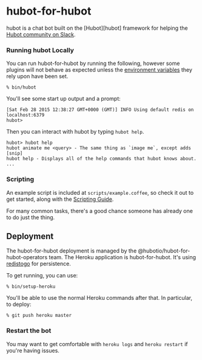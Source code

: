 # hubot-for-hubot

hubot is a chat bot built on the [Hubot][hubot] framework for helping the [Hubot community on Slack](https://hubot-slackin.herokuapp.com/). 

### Running hubot Locally

You can run hubot-for-hubot by running the following, however some plugins will not
behave as expected unless the [environment variables](#configuration) they rely
upon have been set.

    % bin/hubot

You'll see some start up output and a prompt:

    [Sat Feb 28 2015 12:38:27 GMT+0000 (GMT)] INFO Using default redis on localhost:6379
    hubot>

Then you can interact with hubot by typing `hubot help`.

    hubot> hubot help
    hubot animate me <query> - The same thing as `image me`, except adds [snip]
    hubot help - Displays all of the help commands that hubot knows about.
    ...

### Scripting

An example script is included at `scripts/example.coffee`, so check it out to
get started, along with the [Scripting Guide][scripting-docs].

For many common tasks, there's a good chance someone has already one to do just
the thing.

[scripting-docs]: https://github.com/github/hubot/blob/master/docs/scripting.md

## Deployment

The hubot-for-hubot deployment is managed by the @hubotio/hubot-for-hubot-operators team. The Heroku application is hubot-for-hubot. It's using [redistogo](https://elements.heroku.com/addons/redistogo) for persistence.

To get running, you can use:

    % bin/setup-heroku

You'll be able to use the normal Heroku commands after that. In particular, to deploy:

    % git push heroku master

### Restart the bot

You may want to get comfortable with `heroku logs` and `heroku restart` if
you're having issues.
